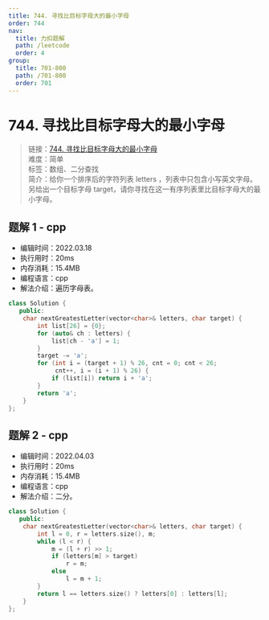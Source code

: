 ```yaml
---
title: 744. 寻找比目标字母大的最小字母
order: 744
nav:
  title: 力扣题解
  path: /leetcode
  order: 4
group:
  title: 701-800
  path: /701-800
  order: 701
---
```


# 744. 寻找比目标字母大的最小字母

> 链接：[744. 寻找比目标字母大的最小字母](https://leetcode-cn.com/problems/find-smallest-letter-greater-than-target/)  
> 难度：简单  
> 标签：数组、二分查找  
> 简介：给你一个排序后的字符列表 letters ，列表中只包含小写英文字母。另给出一个目标字母 target，请你寻找在这一有序列表里比目标字母大的最小字母。

## 题解 1 - cpp

- 编辑时间：2022.03.18
- 执行用时：20ms
- 内存消耗：15.4MB
- 编程语言：cpp
- 解法介绍：遍历字母表。

```cpp
class Solution {
   public:
    char nextGreatestLetter(vector<char>& letters, char target) {
        int list[26] = {0};
        for (auto& ch : letters) {
            list[ch - 'a'] = 1;
        }
        target -= 'a';
        for (int i = (target + 1) % 26, cnt = 0; cnt < 26;
             cnt++, i = (i + 1) % 26) {
            if (list[i]) return i + 'a';
        }
        return 'a';
    }
};
```

## 题解 2 - cpp

- 编辑时间：2022.04.03
- 执行用时：20ms
- 内存消耗：15.4MB
- 编程语言：cpp
- 解法介绍：二分。

```cpp
class Solution {
   public:
    char nextGreatestLetter(vector<char>& letters, char target) {
        int l = 0, r = letters.size(), m;
        while (l < r) {
            m = (l + r) >> 1;
            if (letters[m] > target)
                r = m;
            else
                l = m + 1;
        }
        return l == letters.size() ? letters[0] : letters[l];
    }
};
```
